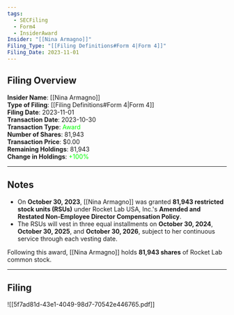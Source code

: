 ```yaml
---
tags:
  - SECFiling
  - Form4
  - InsiderAward
Insider: "[[Nina Armagno]]"
Filing_Type: "[[Filing Definitions#Form 4|Form 4]]"
Filing_Date: 2023-11-01  
---
```

## Filing Overview

**Insider Name**: [[Nina Armagno]]  
**Type of Filing**: [[Filing Definitions#Form 4|Form 4]]  
**Filing Date**: 2023-11-01  
**Transaction Date**: 2023-10-30  
**Transaction Type**: <span style="color:lime">Award</span>  
**Number of Shares**: 81,943  
**Transaction Price**: $0.00  
**Remaining Holdings**: 81,943  
**Change in Holdings**: <span style="color:lime">+100%</span>  

---
## Notes

- On **October 30, 2023**, [[Nina Armagno]] was granted **81,943 restricted stock units (RSUs)** under Rocket Lab USA, Inc.'s **Amended and Restated Non-Employee Director Compensation Policy**.  
- The RSUs will vest in three equal installments on **October 30, 2024**, **October 30, 2025**, and **October 30, 2026**, subject to her continuous service through each vesting date.  

Following this award, [[Nina Armagno]] holds **81,943 shares** of Rocket Lab common stock.

---
## Filing

![[5f7ad81d-43e1-4049-98d7-70542e446765.pdf]]

